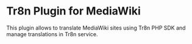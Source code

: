Tr8n Plugin for MediaWiki
=====================


This plugin allows to translate MediaWiki sites using Tr8n PHP SDK and manage translations in Tr8n service.

